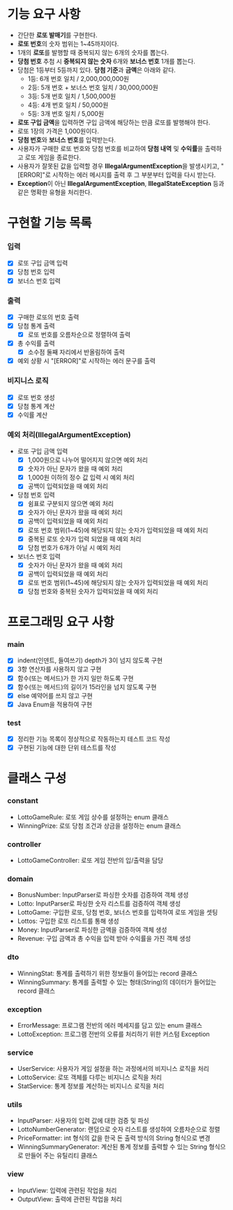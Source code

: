 # 기능 요구 사항
- 간단한 **로또 발매기**를 구현한다.
- **로또 번호**의 숫자 범위는 1~45까지이다.
- 1개의 **로또**를 발행할 때 중복되지 않는 6개의 숫자를 뽑는다.
- **당첨 번호** 추첨 시 **중복되지 않는 숫자** 6개와 **보너스 번호** 1개를 뽑는다.
- 당첨은 1등부터 5등까지 있다. **당첨 기준**과 **금액**은 아래와 같다.
  - 1등: 6개 번호 일치 / 2,000,000,000원
  - 2등: 5개 번호 + 보너스 번호 일치 / 30,000,000원
  - 3등: 5개 번호 일치 / 1,500,000원
  - 4등: 4개 번호 일치 / 50,000원
  - 5등: 3개 번호 일치 / 5,000원
- **로또 구입 금액**을 입력하면 구입 금액에 해당하는 만큼 로또를 발행해야 한다.
- 로또 1장의 가격은 1,000원이다.
- **당첨 번호**와 **보너스 번호**를 입력받는다.
- 사용자가 구매한 로또 번호와 당첨 번호를 비교하여 **당첨 내역** 및 **수익률**을 출력하고 로또 게임을 종료한다.
- 사용자가 잘못된 값을 입력할 경우 **IllegalArgumentException**을 발생시키고, "[ERROR]"로 시작하는 에러 메시지를 출력 후 그 부분부터 입력을 다시 받는다.
- **Exception**이 아닌 **IllegalArgumentException**, **IllegalStateException** 등과 같은 명확한 유형을 처리한다.

# 구현할 기능 목록
### 입력
- [x] 로또 구입 금액 입력
- [x] 당첨 번호 입력
- [x] 보너스 번호 입력

### 출력
- [x] 구매한 로또의 번호 출력
- [x] 당첨 통계 출력
  - [x] 로또 번호를 오름차순으로 정렬하여 출력 
- [x] 총 수익률 출력
  - [x] 소수점 둘째 자리에서 반올림하여 출력 
- [x] 예외 상황 시 "[ERROR]"로 시작하는 에러 문구를 출력

### 비지니스 로직
- [x] 로또 번호 생성
- [x] 당첨 통계 계산
- [x] 수익률 계산

### 예외 처리(IllegalArgumentException)
- 로또 구입 금액 입력
  - [x] 1,000원으로 나누어 떨어지지 않으면 예외 처리
  - [x] 숫자가 아닌 문자가 왔을 때 예외 처리
  - [x] 1,000원 이하의 정수 값 입력 시 예외 처리
  - [x] 공백이 입력되었을 때 예외 처리
- 당첨 번호 입력
  - [x] 쉼표로 구분되지 않으면 예외 처리
  - [x] 숫자가 아닌 문자가 왔을 때 예외 처리
  - [x] 공백이 입력되었을 때 예외 처리
  - [x] 로또 번호 범위(1~45)에 해당되지 않는 숫자가 입력되었을 때 예외 처리
  - [x] 중복된 로또 숫자가 입력 되었을 때 예외 처리
  - [x] 당첨 번호가 6개가 아닐 시 예외 처리
- 보너스 번호 입력
  - [x] 숫자가 아닌 문자가 왔을 때 예외 처리
  - [x] 공백이 입력되었을 때 예외 처리
  - [x] 로또 번호 범위(1~45)에 해당되지 않는 숫자가 입력되었을 때 예외 처리
  - [x] 당첨 번호와 중복된 숫자가 입력되었을 때 예외 처리 

# 프로그래밍 요구 사항
### main
- [x] indent(인덴트, 들여쓰기) depth가 3이 넘지 않도록 구현
- [x] 3항 연산자를 사용하지 않고 구현
- [x] 함수(또는 메서드)가 한 가지 일만 하도록 구현
- [x] 함수(또는 메서드)의 길이가 15라인을 넘지 않도록 구현
- [x] else 예약어를 쓰지 않고 구현
- [x] Java Enum을 적용하여 구현

### test
- [x] 정리한 기능 목록이 정상적으로 작동하는지 테스트 코드 작성
- [x] 구현된 기능에 대한 단위 테스트를 작성

# 클래스 구성
### constant
- LottoGameRule: 로또 게임 상수를 설정하는 enum 클래스
- WinningPrize: 로또 당첨 조건과 상금을 설정하는 enum 클래스

### controller
- LottoGameController: 로또 게임 전반의 입/출력을 담당

### domain
- BonusNumber: InputParser로 파싱한 숫자를 검증하여 객체 생성
- Lotto: InputParser로 파싱한 숫자 리스트를 검증하여 객체 생성
- LottoGame: 구입한 로또, 당첨 번호, 보너스 번호를 입력하여 로또 게임을 셋팅
- Lottos: 구입한 로또 리스트를 통해 생성
- Money: InputParser로 파싱한 금액을 검증하여 객체 생성
- Revenue: 구입 금액과 총 수익을 입력 받아 수익률을 가진 객체 생성

### dto
- WinningStat: 통계를 출력하기 위한 정보들이 들어있는 record 클래스
- WinningSummary: 통계를 출력할 수 있는 형태(String)의 데이터가 들어있는 record 클래스

### exception
- ErrorMessage: 프로그램 전반의 에러 메세지를 담고 있는 enum 클래스
- LottoException: 프로그램 전반의 오류를 처리하기 위한 커스텀 Exception

### service
- UserService: 사용자가 게임 설정을 하는 과정에서의 비지니스 로직을 처리
- LottoService: 로또 객체를 다루는 비지니스 로직을 처리
- StatService: 통계 정보를 계산하는 비지니스 로직을 처리

### utils
- InputParser: 사용자의 입력 값에 대한 검증 및 파싱
- LottoNumberGenerator: 랜덤으로 숫자 리스트를 생성하여 오름차순으로 정렬
- PriceFormatter: int 형식의 값을 한국 돈 출력 방식의 String 형식으로 변경
- WinningSummaryGenerator: 계산된 통계 정보를 출력할 수 있는 String 형식으로 만들어 주는 유틸리티 클래스

### view
- InputView: 입력에 관련된 작업을 처리
- OutputView: 출력에 관련된 작업을 처리